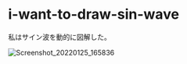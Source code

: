 # i-want-to-draw-sin-wave
私はサイン波を動的に図解した。

![Screenshot_20220125_165836](https://user-images.githubusercontent.com/84060648/150935433-a684df9c-e451-40b2-beb0-965e97cac89c.png)
